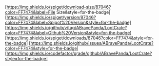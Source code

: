[https://img.shields.io/spiget/download-size/87046?color=FF7474&label=File Size&style=for-the-badge][https://img.shields.io/spiget/version/87046?color=FF7474&label=Spigot%20Version&style=for-the-badge]
[https://img.shields.io/github/v/tag/ABravePanda/LootCrate?color=FF7474&label=Github%20Version&style=for-the-badge]
[https://img.shields.io/spiget/downloads/87046?color=FF7474&style=for-the-badge]
[https://img.shields.io/github/issues/ABravePanda/LootCrate?color=FF7474&style=for-the-badge]
[https://img.shields.io/codefactor/grade/github/ABravePanda/LootCrate?style=for-the-badge]